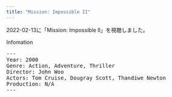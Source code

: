 ```yaml
---
title: "Mission: Impossible II"
---
```

2022-02-13に「Mission: Impossible II」を視聴しました。

Infomation
<pre>
---
Year: 2000
Genre: Action, Adventure, Thriller
Director: John Woo
Actors: Tom Cruise, Dougray Scott, Thandiwe Newton
Production: N/A
---
</pre>